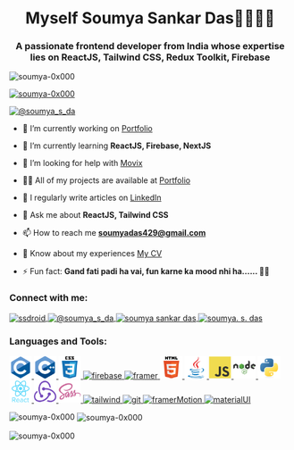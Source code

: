 <h1 align="center">Myself Soumya Sankar Das🥸🥸😤😤</h1>
<h3 align="center">A passionate frontend developer from India whose expertise lies on ReactJS, Tailwind CSS, Redux Toolkit, Firebase</h3>

<p align="left"> <img src="https://komarev.com/ghpvc/?username=soumya-0x000&label=Profile%20views&color=0e75b6&style=flat" alt="soumya-0x000" /> </p>

<p align="left"> <a href="https://github.com/ryo-ma/github-profile-trophy"><img src="https://github-profile-trophy.vercel.app/?username=soumya-0x000" alt="soumya-0x000" /></a> </p>

<p align="left"> <a href="https://twitter.com/@soumya_s_da" target="blank"><img src="https://img.shields.io/twitter/follow/@soumya_s_da?logo=twitter&style=for-the-badge" alt="@soumya_s_da" /></a> </p>

- 🔭 I’m currently working on [Portfolio](https://github.com/Soumya-0x000/Portfolio)

- 🌱 I’m currently learning **ReactJS, Firebase, NextJS**

- 🤝 I’m looking for help with [Movix](https://github.com/Soumya-0x000/Movix)

- 👨‍💻 All of my projects are available at [Portfolio](https://portfolio-five-mu-72.vercel.app/)

- 📝 I regularly write articles on [LinkedIn](https://www.linkedin.com/me?trk=p_mwlite_feed_updates-secondary_nav)

- 💬 Ask me about **ReactJS, Tailwind CSS**

- 📫 How to reach me **soumyadas429@gmail.com**

- 📄 Know about my experiences [My CV](https://www.linkedin.com/me?trk=p_mwlite_feed_updates-secondary_nav#overlay_document-preview-1)

- ⚡ Fun fact: **Gand fati padi ha vai, fun karne ka mood nhi ha...... 🙂🤡**

<h3 align="left">Connect with me:</h3>
<p align="left">
  <a href="https://codepen.io/ssdroid" target="blank">
    <img align="center" src="https://raw.githubusercontent.com/rahuldkjain/github-profile-readme-generator/master/src/images/icons/Social/codepen.svg" alt="ssdroid" height="30" width="40" />
  </a>
  <a href="https://twitter.com/@soumya_s_da" target="blank">
    <img align="center" src="https://raw.githubusercontent.com/rahuldkjain/github-profile-readme-generator/master/src/images/icons/Social/twitter.svg" alt="@soumya_s_da" height="30" width="40" />
  </a>
  <a href="https://linkedin.com/in/soumya sankar das" target="blank">
    <img align="center" src="https://raw.githubusercontent.com/rahuldkjain/github-profile-readme-generator/master/src/images/icons/Social/linked-in-alt.svg" alt="soumya sankar das" height="30" width="40" />
  </a>
  <a href="https://fb.com/soumya. s. das" target="blank">
    <img align="center" src="https://raw.githubusercontent.com/rahuldkjain/github-profile-readme-generator/master/src/images/icons/Social/facebook.svg" alt="soumya. s. das" height="30" width="40" />
  </a>
</p>

<h3 align="left">Languages and Tools:</h3>
<p align="left">
  <a href="https://www.cprogramming.com/" target="_blank" rel="noreferrer">
    <img src="https://raw.githubusercontent.com/devicons/devicon/master/icons/c/c-original.svg" alt="c" width="40" height="40"/> 
  </a> 
  <a href="https://www.w3schools.com/cpp/" target="_blank" rel="noreferrer"> 
    <img src="https://raw.githubusercontent.com/devicons/devicon/master/icons/cplusplus/cplusplus-original.svg" alt="cplusplus" width="40" height="40"/> 
  </a> 
  <a href="https://www.w3schools.com/css/" target="_blank" rel="noreferrer"> 
    <img src="https://raw.githubusercontent.com/devicons/devicon/master/icons/css3/css3-original-wordmark.svg" alt="css3" width="40" height="40"/> 
  </a> 
  <a href="https://firebase.google.com/" target="_blank" rel="noreferrer"> 
    <img src="https://www.vectorlogo.zone/logos/firebase/firebase-icon.svg" alt="firebase" width="40" height="40"/> 
  </a> 
  <a href="https://www.framer.com/" target="_blank" rel="noreferrer"> 
    <img src="https://cdn.dribbble.com/users/71107/screenshots/2648189/framerlogoanimation.gif" alt="framer" width="40" height="40"/> 
  </a> 
  <a href="https://www.w3.org/html/" target="_blank" rel="noreferrer"> 
    <img src="https://raw.githubusercontent.com/devicons/devicon/master/icons/html5/html5-original-wordmark.svg" alt="html5" width="40" height="40"/> 
  </a> 
  <a href="https://www.java.com" target="_blank" rel="noreferrer"> 
    <img src="https://raw.githubusercontent.com/devicons/devicon/master/icons/java/java-original.svg" alt="java" width="40" height="40"/> 
  </a> 
  <a href="https://developer.mozilla.org/en-US/docs/Web/JavaScript" target="_blank" rel="noreferrer"> 
    <img src="https://raw.githubusercontent.com/devicons/devicon/master/icons/javascript/javascript-original.svg" alt="javascript" width="40" height="40"/> 
  </a> 
  <a href="https://nodejs.org" target="_blank" rel="noreferrer"> 
    <img src="https://raw.githubusercontent.com/devicons/devicon/master/icons/nodejs/nodejs-original-wordmark.svg" alt="nodejs" width="40" height="40"/> 
  </a>
  <a href="https://www.python.org" target="_blank" rel="noreferrer">
    <img src="https://raw.githubusercontent.com/devicons/devicon/master/icons/python/python-original.svg" alt="python" width="40" height="40"/>
  </a> 
  <a href="https://reactjs.org/" target="_blank" rel="noreferrer">
    <img src="https://raw.githubusercontent.com/devicons/devicon/master/icons/react/react-original-wordmark.svg" alt="react" width="40" height="40"/>
  </a>
  <a href="https://redux.js.org" target="_blank" rel="noreferrer"> 
    <img src="https://raw.githubusercontent.com/devicons/devicon/master/icons/redux/redux-original.svg" alt="redux" width="40" height="40"/> 
  </a>
  <a href="https://sass-lang.com" target="_blank" rel="noreferrer">
    <img src="https://raw.githubusercontent.com/devicons/devicon/master/icons/sass/sass-original.svg" alt="sass" width="40" height="40"/> 
  </a>
  <a href="https://tailwindcss.com/" target="_blank" rel="noreferrer"> 
    <img src="https://www.vectorlogo.zone/logos/tailwindcss/tailwindcss-icon.svg" alt="tailwind" width="40" height="40"/>
  </a>
  <a href="https://tailwindcss.com/" target="_blank" rel="noreferrer"> 
    <img src="https://3.bp.blogspot.com/-xhNpNJJyQhk/XIe4GY78RQI/AAAAAAAAItc/ouueFUj2Hqo5dntmnKqEaBJR4KQ4Q2K3ACK4BGAYYCw/s1600/logo%2Bgit%2Bicon.png" alt="git" width="40" height="40"/>
  </a>
  <a href="https://tailwindcss.com/" target="_blank" rel="noreferrer"> 
    <img src="https://cdn.dribbble.com/users/3490038/screenshots/13820034/motion_logo_dribbble_dark2_4x.png" alt="framerMotion" width="40" height="40"/>
  </a>
  <a href="https://tailwindcss.com/" target="_blank" rel="noreferrer"> 
    <img src="https://seeklogo.com/images/M/material-ui-logo-5BDCB9BA8F-seeklogo.com.png" alt="materialUI" width="40" height="40"/>
  </a>
</p>

<p><img align="left" src="https://github-readme-stats.vercel.app/api/top-langs?username=soumya-0x000&show_icons=true&locale=en&layout=compact" alt="soumya-0x000" /></p>

<p>&nbsp;<img align="center" src="https://github-readme-stats.vercel.app/api?username=soumya-0x000&show_icons=true&locale=en" alt="soumya-0x000" /></p>

<p><img align="center" src="https://github-readme-streak-stats.herokuapp.com/?user=soumya-0x000&" alt="soumya-0x000" /></p>
